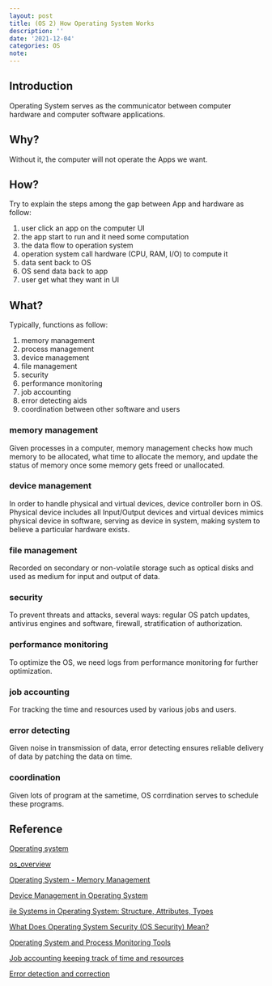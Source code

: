 ```yaml
---
layout: post
title: (OS 2) How Operating System Works
description: ''
date: '2021-12-04'
categories: OS
note:
---
```


## Introduction

Operating System serves as the communicator between computer hardware and computer software applications.

## Why?

Without it, the computer will not operate the Apps we want.

## How?

Try to explain the steps among the gap between App and hardware as follow:

1. user click an app on the computer UI
2. the app start to run and it need some computation
3. the data flow to operation system
4. operation system call hardware (CPU, RAM, I/O) to compute it
5. data sent back to OS
6. OS send data back to app
7. user get what they want in UI

## What?

Typically, functions as follow:

1. memory management
2. process management
3. device management
4. file management
5. security
6. performance monitoring
7. job accounting
8. error detecting aids
9. coordination between other software and users

### memory management

Given processes in a computer, memory management checks how much memory to be allocated, what time to allocate the memory, and update the status of memory once some memory gets freed or unallocated.

### device management

In order to handle physical and virtual devices, device controller born in OS. Physical device includes all Input/Output devices and virtual devices mimics physical device in software, serving as device in system, making system to believe a particular hardware exists.

### file management

Recorded on secondary or non-volatile storage such as optical disks and used as medium for input and output of data.

### security

To prevent threats and attacks, several ways: regular OS patch updates, antivirus engines and software, firewall, stratification of authorization.

### performance monitoring

To optimize the OS, we need logs from performance monitoring for further optimization.

### job accounting

For tracking the time and resources used by various jobs and users.

### error detecting

Given noise in transmission of data, error detecting ensures reliable delivery of data by patching the data on time.

### coordination

Given lots of program at the sametime, OS corrdination serves to schedule these programs.
## Reference

[Operating system](https://en.wikipedia.org/wiki/Operating_system)

[os_overview](https://www.tutorialspoint.com/operating_system/os_overview.htm)

[Operating System - Memory Management](https://www.tutorialspoint.com/operating_system/os_memory_management.htm)

[Device Management in Operating System](https://www.javatpoint.com/device-management-in-operating-system)

[ile Systems in Operating System: Structure, Attributes, Types](https://www.guru99.com/file-systems-operating-system.html)

[What Does Operating System Security (OS Security) Mean?](https://www.techopedia.com/definition/24774/operating-system-security-os-security)

[Operating System and Process Monitoring Tools](https://www.cse.wustl.edu/~jain/cse567-06/ftp/os_monitors/)

[Job accounting keeping track of time and resources](https://www.coursehero.com/file/p1lu4vm/Job-accounting-Keeping-track-of-time-and-resources-used-by-various-jobs-and/)

[Error detection and correction](https://en.wikipedia.org/wiki/Error_detection_and_correction)
